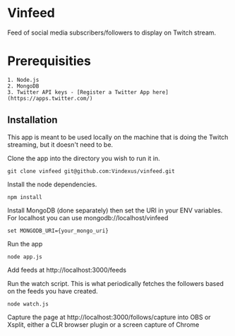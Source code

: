 # Vinfeed
Feed of social media subscribers/followers to display on Twitch stream.

# Prerequisities

    1. Node.js
    2. MongoDB
    3. Twitter API keys - [Register a Twitter App here](https://apps.twitter.com/)

## Installation
This app is meant to be used locally on the machine that is doing the Twitch streaming, but it doesn't need to be.

Clone the app into the directory you wish to run it in.

    git clone vinfeed git@github.com:Vindexus/vinfeed.git
    
Install the node dependencies.

    npm install
    
Install MongoDB (done separately) then set the URI in your ENV variables. For localhost you can use mongodb://localhost/vinfeed

    set MONGODB_URI={your_mongo_uri}
    
Run the app

    node app.js
    
Add feeds at http://localhost:3000/feeds
    
Run the watch script. This is what periodically fetches the followers based on the feeds you have created.

    node watch.js
    
Capture the page at http://localhost:3000/follows/capture into OBS or Xsplit, either a CLR browser plugin or a screen capture of Chrome
